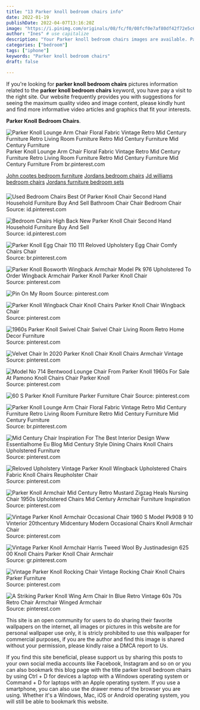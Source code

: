 ```yaml
---
title: "13 Parker knoll bedroom chairs info"
date: 2022-01-19
publishDate: 2022-04-07T13:16:20Z
image: "https://i.pinimg.com/originals/08/fc/f0/08fcf0e7af80df42f72e5c6e56e79073.jpg"
author: "Ines" # use capitalize
description: "Your Parker knoll bedroom chairs images are available. Parker knoll bedroom chairs are a topic that is being searched for and liked by netizens now. You can Find and Download the Parker knoll bedroom chairs files here. Find and Download all royalty-free vectors."
categories: ["bedroom"]
tags: ["iphone"]
keywords: "Parker knoll bedroom chairs"
draft: false

---
```


If you're looking for **parker knoll bedroom chairs** pictures information related to the **parker knoll bedroom chairs** keyword, you have pay a visit to the right  site.  Our website frequently  provides you with  suggestions  for seeing  the maximum  quality video and image  content, please kindly hunt and find more informative video articles and graphics  that fit your interests.

**Parker Knoll Bedroom Chairs**. 

![Parker Knoll Lounge Arm Chair Floral Fabric Vintage Retro Mid Century Furniture Retro Living Room Furniture Retro Mid Century Furniture Mid Century Furniture](https://i.pinimg.com/originals/3a/59/9d/3a599d485c296e4211c1898d6695d4f9.jpg "Parker Knoll Lounge Arm Chair Floral Fabric Vintage Retro Mid Century Furniture Retro Living Room Furniture Retro Mid Century Furniture Mid Century Furniture")
Parker Knoll Lounge Arm Chair Floral Fabric Vintage Retro Mid Century Furniture Retro Living Room Furniture Retro Mid Century Furniture Mid Century Furniture From br.pinterest.com

[John cootes bedroom furniture](/john-cootes-bedroom-furniture/)
[Jordans bedroom chairs](/jordans-bedroom-chairs/)
[Jd williams bedroom chairs](/jd-williams-bedroom-chairs/)
[Jordans furniture bedroom sets](/jordans-furniture-bedroom-sets/)



### 

 


![Used Bedroom Chairs Best Of Parker Knoll Chair Second Hand Household Furniture Buy And Sell Bathroom Chair Chair Bedroom Chair](https://i.pinimg.com/474x/5e/ba/66/5eba6604db25246b86d835c64e7cbae5.jpg "Used Bedroom Chairs Best Of Parker Knoll Chair Second Hand Household Furniture Buy And Sell Bathroom Chair Chair Bedroom Chair")
Source: id.pinterest.com

 

![Bedroom Chairs High Back New Parker Knoll Chair Second Hand Household Furniture Buy And Sell](https://i.pinimg.com/736x/42/16/66/4216663336f72d13f94bce3289f69e2d.jpg "Bedroom Chairs High Back New Parker Knoll Chair Second Hand Household Furniture Buy And Sell")
Source: id.pinterest.com

 

![Parker Knoll Egg Chair 110 111 Reloved Upholstery Egg Chair Comfy Chairs Chair](https://i.pinimg.com/originals/53/71/7a/53717a809748beea5e454e658546d976.jpg "Parker Knoll Egg Chair 110 111 Reloved Upholstery Egg Chair Comfy Chairs Chair")
Source: br.pinterest.com

 

![Parker Knoll Bosworth Wingback Armchair Model Pk 976 Upholstered To Order Wingback Armchair Parker Knoll Parker Knoll Chair](https://i.pinimg.com/originals/24/56/6d/24566dcaa4e4e563330e178527ee71d8.jpg "Parker Knoll Bosworth Wingback Armchair Model Pk 976 Upholstered To Order Wingback Armchair Parker Knoll Parker Knoll Chair")
Source: pinterest.com

 

![Pin On My Room](https://i.pinimg.com/originals/24/11/b7/2411b78f4eb6a67ff445f7e1c17b5610.jpg "Pin On My Room")
Source: pinterest.com

 

![Parker Knoll Wingback Chair Knoll Chairs Parker Knoll Chair Wingback Chair](https://i.pinimg.com/originals/2e/3c/d2/2e3cd2e60726b742d32ba2f856c29311.jpg "Parker Knoll Wingback Chair Knoll Chairs Parker Knoll Chair Wingback Chair")
Source: pinterest.com

 

![1960s Parker Knoll Swivel Chair Swivel Chair Living Room Retro Home Decor Furniture](https://i.pinimg.com/736x/bf/b4/a9/bfb4a906b70f3fc440cf6c31cf486f6d.jpg "1960s Parker Knoll Swivel Chair Swivel Chair Living Room Retro Home Decor Furniture")
Source: pinterest.com

 

![Velvet Chair In 2020 Parker Knoll Chair Knoll Chairs Armchair Vintage](https://i.pinimg.com/originals/87/3a/20/873a20cfe3308f447f2079626f1617c4.jpg "Velvet Chair In 2020 Parker Knoll Chair Knoll Chairs Armchair Vintage")
Source: pinterest.com

 

![Model No 714 Bentwood Lounge Chair From Parker Knoll 1960s For Sale At Pamono Knoll Chairs Chair Parker Knoll](https://i.pinimg.com/564x/63/c3/a1/63c3a1a1cf3c5fe89d7a0c0ae3201d70.jpg "Model No 714 Bentwood Lounge Chair From Parker Knoll 1960s For Sale At Pamono Knoll Chairs Chair Parker Knoll")
Source: pinterest.com

 

![60 S Parker Knoll Furniture Parker Furniture Chair](https://i.pinimg.com/originals/41/3c/f9/413cf904d9ed1d42fc641847e786ce16.jpg "60 S Parker Knoll Furniture Parker Furniture Chair")
Source: pinterest.com

 

![Parker Knoll Lounge Arm Chair Floral Fabric Vintage Retro Mid Century Furniture Retro Living Room Furniture Retro Mid Century Furniture Mid Century Furniture](https://i.pinimg.com/originals/3a/59/9d/3a599d485c296e4211c1898d6695d4f9.jpg "Parker Knoll Lounge Arm Chair Floral Fabric Vintage Retro Mid Century Furniture Retro Living Room Furniture Retro Mid Century Furniture Mid Century Furniture")
Source: br.pinterest.com

 

![Mid Century Chair Inspiration For The Best Interior Design Www Essentialhome Eu Blog Mid Century Style Dining Chairs Knoll Chairs Upholstered Furniture](https://i.pinimg.com/originals/80/91/21/80912162b6a8e95efd2f2899528fbd14.jpg "Mid Century Chair Inspiration For The Best Interior Design Www Essentialhome Eu Blog Mid Century Style Dining Chairs Knoll Chairs Upholstered Furniture")
Source: pinterest.com

 

![Reloved Upholstery Vintage Parker Knoll Wingback Upholstered Chairs Fabric Knoll Chairs Reupholster Chair](https://i.pinimg.com/originals/c6/5b/4f/c65b4fd158899467fba9136e918269e0.jpg "Reloved Upholstery Vintage Parker Knoll Wingback Upholstered Chairs Fabric Knoll Chairs Reupholster Chair")
Source: pinterest.com

 

![Parker Knoll Armchair Mid Century Retro Mustard Zigzag Heals Nursing Chair 1950s Upholstered Chairs Mid Century Armchair Furniture Inspiration](https://i.pinimg.com/originals/03/44/d7/0344d7a9ae6a164c06249a1783c2b735.jpg "Parker Knoll Armchair Mid Century Retro Mustard Zigzag Heals Nursing Chair 1950s Upholstered Chairs Mid Century Armchair Furniture Inspiration")
Source: pinterest.com

 

![Vintage Parker Knoll Armchair Occasional Chair 1960 S Model Pk908 9 10 Vinterior 20thcentury Midcentury Modern Occasional Chairs Knoll Armchair Chair](https://i.pinimg.com/originals/5f/81/43/5f8143906fe78a306955c156f8c68d81.jpg "Vintage Parker Knoll Armchair Occasional Chair 1960 S Model Pk908 9 10 Vinterior 20thcentury Midcentury Modern Occasional Chairs Knoll Armchair Chair")
Source: pinterest.com

 

![Vintage Parker Knoll Armchair Harris Tweed Wool By Justinadesign 625 00 Knoll Chairs Parker Knoll Chair Armchair](https://i.pinimg.com/originals/75/a1/73/75a1733f56e1c49b44d0611af41d76c2.jpg "Vintage Parker Knoll Armchair Harris Tweed Wool By Justinadesign 625 00 Knoll Chairs Parker Knoll Chair Armchair")
Source: gr.pinterest.com

 

![Vintage Parker Knoll Rocking Chair Vintage Rocking Chair Knoll Chairs Parker Furniture](https://i.pinimg.com/originals/76/68/f5/7668f5f37098b817e2f9130c65f1373b.jpg "Vintage Parker Knoll Rocking Chair Vintage Rocking Chair Knoll Chairs Parker Furniture")
Source: pinterest.com

 

![A Striking Parker Knoll Wing Arm Chair In Blue Retro Vintage 60s 70s Retro Chair Armchair Winged Armchair](https://i.pinimg.com/originals/08/fc/f0/08fcf0e7af80df42f72e5c6e56e79073.jpg "A Striking Parker Knoll Wing Arm Chair In Blue Retro Vintage 60s 70s Retro Chair Armchair Winged Armchair")
Source: pinterest.com

 

This site is an open community for users to do sharing their favorite wallpapers on the internet, all images or pictures in this website are for personal wallpaper use only, it is stricly prohibited to use this wallpaper for commercial purposes, if you are the author and find this image is shared without your permission, please kindly raise a DMCA report to Us.

If you find this site beneficial, please support us by sharing this posts to your own social media accounts like Facebook, Instagram and so on or you can also bookmark this blog page with the title parker knoll bedroom chairs by using Ctrl + D for devices a laptop with a Windows operating system or Command + D for laptops with an Apple operating system. If you use a smartphone, you can also use the drawer menu of the browser you are using. Whether it's a Windows, Mac, iOS or Android operating system, you will still be able to bookmark this website.
